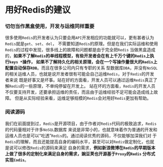 用好Redis的建议
===================================================================
### 切勿当作黑盒使用，开发与运维同样重要
很多使用`Redis`的开发者认为只要会用`API`开发相应的功能就可以，更有甚者认为`Redis`就是`get`、`set`、`del`，
不需要知道`Redis`的原理。但是在我们实际运维和使用`Redis`的过程中发现，很多线上的故障和问题都是由于完全把`Redis`
当做黑盒造成的，**如果不了解`Redis`的单线程模型，有些开发者会在有上千万个键的`Redis`上执行`keys *`操作，
如果不了解持久化的相关原理，会在一个写操作量很大的`Redis`上配置自动保存`RDB`**。而且在很多公司内只有专职的关系
型数据库`DBA`，并没有`NoSQL`的相关运维人员，也就是说开发者很有可能会自己运维`Redis`，对于`Redis`的开发者来说
既是好事又是坏事。站在好的方面看，开发人员可以通过运维`Redis`真正了解`Redis`的一些原理，不单纯停留在开发上。
站在坏的方面看，`Redis`的开发人员不仅要支持开发，还要承担运维的责任，而且由于运维经验不足可能会造成线上故障。
但是从实际经验来看，运维足够规模的`Redis`会对用好`Redis`更加有帮助。

### 阅读源码
我们在前面提到过，`Redis`是开源项目，由于作者对`Redis`代码的极致追求，`Redis`的代码量相对于许多`NoSQL`数据库
来说是非常小的，也就意味着作为普通的开发和运维人员也是可以“吃透”`Redis`的。通过阅读优秀的源码，不仅能够加深我们对
于`Redis`的理解，而且还能提高自身的编码水平，甚至可以对`Redis`做定制化，也就是说可以修改`Redis`的源码来满足
自身的需求，**例如新浪微博在`Redis`的早期版本上做了很多的定制化来满足自身的需求，豌豆荚也开源基于`Proxy`的`Redis`
分布式实现`Codis`**。